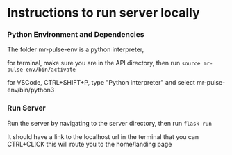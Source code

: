 # Instructions to run server locally


### Python Environment and Dependencies

The folder mr-pulse-env is a python interpreter,

for terminal, make sure you are in the API directory, then run 
`source mr-pulse-env/bin/activate`

for VSCode, CTRL+SHIFT+P, type "Python interpreter" and select mr-pulse-env/bin/python3


### Run Server

Run the server by navigating to the server directory, then run
`flask run`

It should have a link to the localhost url in the terminal that you can CTRL+CLICK
this will route you to the home/landing page

